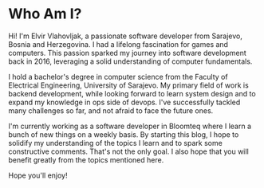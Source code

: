 # Who Am I?

Hi! I'm Elvir Vlahovljak, a passionate software developer from Sarajevo, Bosnia and Herzegovina. I had a lifelong fascination for games and computers. This passion sparked my journey into software development back in 2016, leveraging a solid understanding of computer fundamentals.

I hold a bachelor's degree in computer science from the Faculty of Electrical Engineering, University of Sarajevo. My primary field of work is backend development, while looking forward to learn system design and to expand my knowledge in ops side of devops. I've successfully tackled many challenges so far, and not afraid to face the future ones.

I'm currently working as a software developer in Bloomteq where I learn a bunch of new things on a weekly basis. By starting this blog, I hope to solidify my understanding of the topics I learn and to spark some constructive comments. That's not the only goal. I also hope that you will benefit greatly from the topics mentioned here.

Hope you'll enjoy!